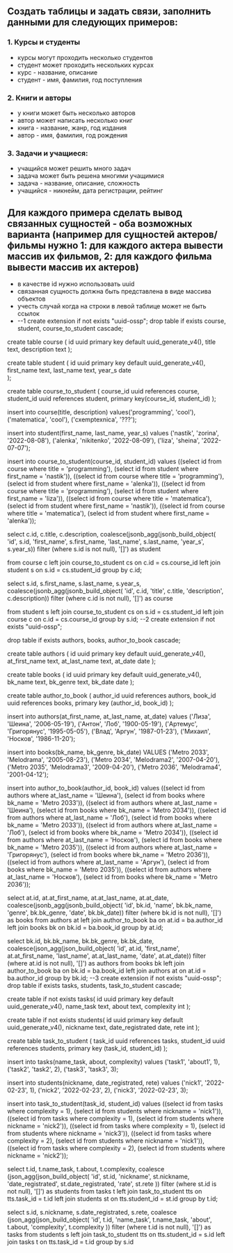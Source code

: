 ## Создать таблицы и задать связи, заполнить данными для следующих примеров:

### 1. Курсы и студенты
- курсы могут проходить несколько студентов
- студент может проходить нескольких курсах
- курс - название, описание
- студент - имя, фамилия, год поступления

### 2. Книги и авторы
- у книги может быть несколько авторов
- автор может написать несколько книг
- книга - название, жанр, год издания
- автор - имя, фамилия, год рождения

### 3. Задачи и учащиеся:
- учащийся может решить много задач
- задача может быть решена многими учащимися
- задача - название, описание, сложность
- учащийся - никнейм, дата регистрации, рейтинг

## Для каждого примера сделать вывод связанных сущностей - оба возможных варианта (например для сущностей актеров/фильмы нужно 1: для каждого актера вывести массив их фильмов, 2: для каждого фильма вывести массив их актеров)
- в качестве id нужно использовать uuid
- связанная сущность должна быть представлена в виде массива объектов
- учесть случай когда на строки в левой таблице может не быть ссылок
- --1
create extension if not exists "uuid-ossp";
drop table if exists course, student, course_to_student cascade;

create table course
(
  id uuid primary key default uuid_generate_v4(),
  title text,
  description text
);

create table student
(
  id uuid primary key default uuid_generate_v4(),
  first_name text,
  last_name text,
  year_s date  
);

create table course_to_student
(
  course_id uuid references course,
  student_id uuid references student,
  primary key(course_id, student_id)
);

insert into course(title, description)
values('programming', 'cool'),
    ('matematica', 'cool'),
    ('cxemptexnica', '???');
  
insert into student(first_name, last_name, year_s)
values ('nastik', 'zorina', '2022-08-08'),
    ('alenka', 'nikitenko', '2022-08-09'),
    ('liza', 'sheina', '2022-07-07');
  
insert into course_to_student(course_id, student_id)
values ((select id from course where title = 'programming'),
    (select id from student where first_name = 'nastik')),
  ((select id from course where title = 'programming'),
    (select id from student where first_name = 'alenka')),
  ((select id from course where title = 'programming'),
    (select id from student where first_name = 'liza')),
  ((select id from course where title = 'matematica'),
    (select id from student where first_name = 'nastik')),
  ((select id from course where title = 'matematica'),
    (select id from student where first_name = 'alenka'));

select
  c.id,
  c.title,
  c.description,
  coalesce(jsonb_agg(jsonb_build_object(
  'id', s.id, 'first_name', s.first_name, 'last_name', s.last_name,
  'year_s', s.year_s))
  filter (where s.id is not null), '[]') as student
  
from course c
left join course_to_student cs on c.id = cs.course_id
left join student s on s.id = cs.student_id
group by c.id;


select
  s.id,
  s.first_name,
  s.last_name,
  s.year_s,
  coalesce(jsonb_agg(jsonb_build_object(
  'id', c.id, 'title', c.title, 'description', c.description))
  filter (where c.id is not null), '[]') as course
  
from student s
left join course_to_student cs on s.id = cs.student_id
left join course c on c.id = cs.course_id
group by s.id;
--2
create extension if not exists "uuid-ossp";

drop table if exists authors, books, author_to_book cascade;

create table authors
(
    id uuid primary key default uuid_generate_v4(),
    at_first_name text,
    at_last_name text,
    at_date date
);

create table books
(
    id uuid primary key default uuid_generate_v4(),
    bk_name text,
    bk_genre text,
    bk_date date
);

create table author_to_book
(
    author_id uuid references authors,
    book_id  uuid references books,
    primary key (author_id, book_id)
);

insert into authors(at_first_name, at_last_name, at_date)
values ('Лиза', 'Шеина', '2006-05-19'),
       ('Антон', 'Лоб', '1900-05-19'),
       ('Артемус', 'Григорянус', '1995-05-05'),
       ('Влад', 'Аргун', '1987-01-23'),
       ('Михаил', 'Носков', '1986-11-20');


insert into books(bk_name, bk_genre, bk_date)
VALUES ('Metro 2033', 'Melodrama', '2005-08-23'),
       ('Metro 2034', 'Melodrama2', '2007-04-20'),
       ('Metro 2035', 'Melodrama3', '2009-04-20'),
       ('Metro 2036', 'Melodrama4', '2001-04-12');

insert into author_to_book(author_id, book_id)
values
    ((select id from authors where at_last_name = 'Шеина'),
     (select id from books where bk_name = 'Metro 2033')),
    ((select id from authors where at_last_name = 'Шеина'),
     (select id from books where bk_name = 'Metro 2034')),
    ((select id from authors where at_last_name = 'Лоб'),
     (select id from books where bk_name = 'Metro 2033')),
    ((select id from authors where at_last_name = 'Лоб'),
     (select id from books where bk_name = 'Metro 2034')),
    ((select id from authors where at_last_name = 'Носков'),
     (select id from books where bk_name = 'Metro 2035')),
    ((select id from authors where at_last_name = 'Григорянус'),
     (select id from books where bk_name = 'Metro 2036')),
    ((select id from authors where at_last_name = 'Аргун'),
     (select id from books where bk_name = 'Metro 2035')),
    ((select id from authors where at_last_name = 'Носков'),
     (select id from books where bk_name = 'Metro 2036'));


select
  at.id,
  at.at_first_name,
  at.at_last_name,
  at.at_date,
  coalesce(jsonb_agg(jsonb_build_object(
    'id', bk.id, 'name', bk.bk_name, 'genre', bk.bk_genre, 'date', bk.bk_date))
      filter (where bk.id is not null), '[]') as books
from authors at
left join author_to_book ba on at.id = ba.author_id
left join books bk on bk.id = ba.book_id
group by at.id;


select
  bk.id,
  bk.bk_name,
  bk.bk_genre,
  bk.bk_date,
  coalesce(json_agg(json_build_object(
    'id', at.id, 'first_name', at.at_first_name, 
    'last_name', at.at_last_name, 'date', at.at_date))
      filter (where at.id is not null), '[]') as authors
from books bk
left join author_to_book ba on bk.id = ba.book_id
left join authors at on at.id = ba.author_id
group by bk.id;
--3
create extension if not exists "uuid-ossp";
drop table if exists tasks, students, task_to_student cascade;

create table if not exists tasks(
  id uuid primary key default uuid_generate_v4(),
  name_task text,
  about text,
  complexity int
);

create table if not exists students(
  id uuid primary key default uuid_generate_v4(),
  nickname text,
  date_registrated date,
  rete int
);

create table task_to_student
(
    task_id uuid references tasks,
    student_id  uuid references students,
    primary key (task_id, student_id)
);

insert into tasks(name_task, about, complexity)
values ('task1', 'about1', 1),
    ('task2', 'task2', 2),
    ('task3', 'task3', 3);

insert into students(nickname, date_registrated, rete)
values ('nick1', '2022-02-23', 1),
    ('nick2', '2022-02-23', 2),
    ('nick3', '2022-02-23', 3);

insert into task_to_student(task_id, student_id)
values ((select id from tasks where complexity = 1),
    (select id from students where nickname = 'nick1')),
  ((select id from tasks where complexity = 1),
    (select id from students where nickname = 'nick2')),
  ((select id from tasks where complexity = 1),
    (select id from students where nickname = 'nick3')),
  ((select id from tasks where complexity = 2),
    (select id from students where nickname = 'nick1')),
  ((select id from tasks where complexity = 2),
    (select id from students where nickname = 'nick2'));


select 
  t.id,
  t.name_task,
  t.about,
  t.complexity,
  coalesce (json_agg(json_build_object(
  'id', st.id, 'nickname', st.nickname, 'date_registrated', st.date_registrated, 'rate', st.rete
  )) filter (where st.id is not null), '[]') as students
  from tasks t
  left join task_to_student tts on tts.task_id = t.id
  left join students st on tts.student_id = st.id
  group by t.id;
 
select 
  s.id,
  s.nickname,
  s.date_registrated,
  s.rete,
  coalesce (json_agg(json_build_object(
  'id', t.id, 'name_task', t.name_task, 'about', t.about, 'complexity', t.complexity
  )) filter (where t.id is not null), '[]') as tasks
  from students s
  left join task_to_student tts on tts.student_id = s.id
  left join tasks t on tts.task_id = t.id
  group by s.id
